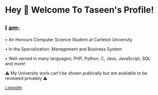 # Hey 👋 Welcome To Taseen's Profile!

## I am:
  • An Honours Computer Science Student at Carleton University

  • In the Specialization: Management and Business System

  • Well versed in many languages; PHP, Python, C, Java, JavaScript, SQL and more!
  
⚠️ My University work can't be shown publically but are avaliable to be reviewed privately ⚠️

[LinkedIn](https://www.linkedin.com/in/taseen-waseq-606b04208/) 
